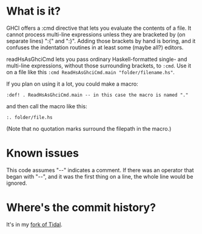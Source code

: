 # What is it?

GHCI offers a :cmd directive that lets you evaluate the contents of a file. It cannot process multi-line expressions unless they are bracketed by (on separate lines) ":{" and ":}". Adding those brackets by hand is boring, and it confuses the indentation routines in at least some (maybe all?) editors.

readHsAsGhciCmd lets you pass ordinary Haskell-formatted single- and multi-line expressions, without those surrounding brackets, to `:cmd`. Use it on a file like this `:cmd ReadHsAsGhciCmd.main "folder/filename.hs"`.

If you plan on using it a lot, you could make a macro:
```
:def! . ReadHsAsGhciCmd.main -- in this case the macro is named "."
```
and then call the macro like this:
```
:. folder/file.hs
```
(Note that no quotation marks surround the filepath in the macro.)


# Known issues

This code assumes "--" indicates a comment. If there was an operator that began with "--", and it was the first thing on a line, the whole line would be ignored.


# Where's the commit history?

It's in my [fork of Tidal](https://github.com/JeffreyBenjaminBrown/Tidal/commit/fa99bbb86ff05ed494fd5bb15f1f26b7e27dbcb9).
